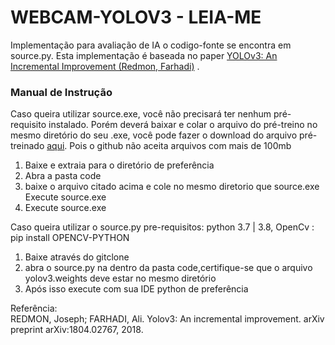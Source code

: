 # WEBCAM-YOLOV3 - LEIA-ME
Implementação para avaliação de IA o codigo-fonte se encontra em source.py. Esta implementação é baseada no paper  <a href="https://arxiv.org/abs/1804.02767">YOLOv3: An Incremental Improvement (Redmon, Farhadi)</a> .

<h3>Manual de Instrução</h3>
Caso queira utilizar source.exe, você não precisará ter nenhum pré-requisito instalado. Porém deverá baixar e colar o arquivo do pré-treino no mesmo diretório do seu .exe, você pode fazer o download do arquivo pré-treinado <a href="https://www.dropbox.com/s/iv5gn6wkewv6rvw/yolov3.weights?dl=1">aqui</a>. Pois o github não aceita arquivos com mais de 100mb
 <ol>
  <li>Baixe e extraia para o diretório de preferência</li>
  <li>Abra a pasta code</li>
  <li>baixe o arquivo citado acima e cole no mesmo diretorio que source.exe Execute source.exe</li>
  <li> Execute source.exe</li>
</ol> 


Caso queira utilizar o source.py
pre-requisitos: python 3.7 | 3.8, OpenCv : pip install OPENCV-PYTHON 
 <ol>
  <li>Baixe através do gitclone</li>
  <li>abra o source.py na dentro da pasta code,certifique-se que o arquivo yolov3.weights deve estar no mesmo diretório</li>
  <li>Após isso execute com sua IDE python de preferência</li>
</ol> 

Referência:<br >
REDMON, Joseph; FARHADI, Ali. Yolov3: An incremental improvement. arXiv preprint arXiv:1804.02767, 2018.
